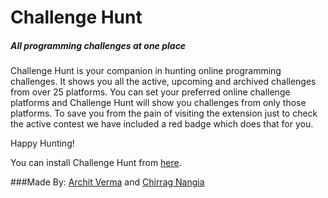 # Challenge Hunt

##### All programming challenges at one place

Challenge Hunt is your companion in hunting online programming challenges. It shows you all the active, upcoming and archived challenges from over 25 platforms. You can set your preferred online challenge platforms and Challenge Hunt will show you challenges from only those platforms. To save you from the pain of visiting the extension just to check the active contest we have included a red badge which does that for you.

Happy Hunting!

You can install Challenge Hunt from [here](https://chrome.google.com/webstore/detail/challenge-hunt/cgbnhngdlmhjbmgkekedepoapmoingjj?utm_source=chrome-app-launcher-info-dialog).

###Made By:
[Archit Verma](https://github.com/architv) and [Chirrag Nangia](https://github.com/chirrag03)
